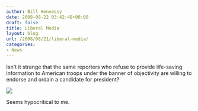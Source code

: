 ```yaml
---
author: Bill Hennessy
date: 2008-08-22 03:42:48+00:00
draft: false
title: Liberal Media
layout: blog
url: /2008/08/21/liberal-media/
categories:
- News
---
```


Isn't it strange that the same reporters who refuse to provide life-saving information to American troops under the banner of objectivity are willing to endorse and ordain a candidate for president?

[![](https://hennessysview.com/wp-content/uploads/2008/08/tm.jpg)
](https://hennessysview.com/wp-content/uploads/2008/08/tm.jpg)

Seems hypocritical to me.
